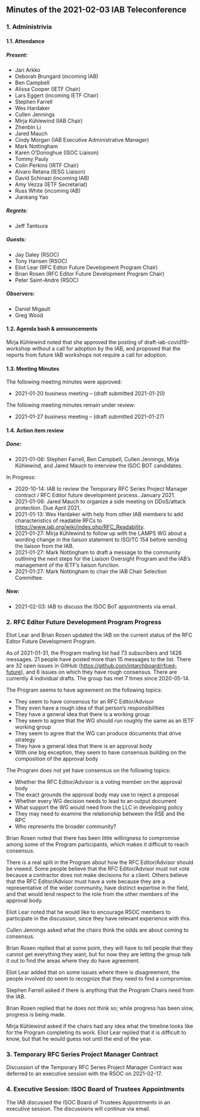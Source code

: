 
Minutes of the 2021-02-03 IAB Teleconference
--------------------------------------------


### 1. Administrivia


#### 1.1. Attendance


##### Present:


* Jari Arkko
* Deborah Brungard (incoming IAB)
* Ben Campbell
* Alissa Cooper (IETF Chair)
* Lars Eggert (incoming IETF Chair)
* Stephen Farrell
* Wes Hardaker
* Cullen Jennings
* Mirja Kühlewind (IAB Chair)
* Zhenbin Li
* Jared Mauch
* Cindy Morgan (IAB Executive Administrative Manager)
* Mark Nottingham
* Karen O’Donoghue (ISOC Liaison)
* Tommy Pauly
* Colin Perkins (IRTF Chair)
* Alvaro Retana (IESG Liaison)
* David Schinazi (incoming IAB)
* Amy Vezza (IETF Secretariat)
* Russ White (incoming IAB)
* Jiankang Yao


##### Regrets:


* Jeff Tantsura


##### Guests:


* Jay Daley (RSOC)
* Tony Hansen (RSOC)
* Eliot Lear (RFC Editor Future Development Program Chair)
* Brian Rosen (RFC Editor Future Development Program Chair)
* Peter Saint-Andre (RSOC)


##### Observers:


* Daniel Migault
* Greg Wood


#### 1.2. Agenda bash & announcements


Mirja Kühlewind noted that she approved the posting of draft-iab-covid19-workshop without a call for adoption by the IAB, and proposed that the reports from future IAB workshops not require a call for adoption.


#### 1.3. Meeting Minutes


The following meeting minutes were approved:


* 2021-01-20 business meeting – (draft submitted 2021-01-20)


The following meeting minutes remain under review:


* 2021-01-27 business meeting – (draft submitted 2021-01-27)


#### 1.4. Action item review


##### Done:


* 2021-01-06: Stephen Farrell, Ben Campbell, Cullen Jennings, Mirja Kühlewind, and Jared Mauch to interview the ISOC BOT candidates.


In Progress:


* 2020-10-14: IAB to review the Temporary RFC Series Project Manager contract / RFC Editor future development process. January 2021.
* 2021-01-06: Jared Mauch to organize a side meeting on DDoS/attack protection. Due April 2021.
* 2021-01-13: Wes Hardaker with help from other IAB members to add characteristics of readable RFCs to <https://www.iab.org/wiki/index.php/RFC_Readability>.
* 2021-01-27: Mirja Kühlewind to follow up with the LAMPS WG about a wording change in the liaison statement to ISO/TC 154 before sending the liaison from the IAB.
* 2021-01-27: Mark Nottingham to draft a message to the community outlining the next steps for the Liaison Oversight Program and the IAB’s management of the IETF’s liaison function.
* 2021-01-27: Mark Nottingham to chair the IAB Chair Selection Committee.


##### New:


* 2021-02-03: IAB to discuss the ISOC BoT appointments via email.


### 2. RFC Editor Future Development Program Progress


Eliot Lear and Brian Rosen updated the IAB on the current status of the RFC Editor Future Development Program.


As of 2021-01-31, the Program mailing list had 73 subscribers and 1426 messages. 21 people have posted more than 15 messages to the list. There are 32 open issues in GitHub (<https://github.com/intarchboard/rfced-future>), and 6 issues on which they have rough consensus. There are currently 4 individual drafts. The group has met 7 times since 2020-05-14.


The Program seems to have agreement on the following topics:


* They seem to have consensus for an RFC Editor/Advisor
* They even have a rough idea of that person’s responsibilities
* They have a general idea that there is a working group
* They seem to agree that the WG should run roughly the same as an IETF working group
* They seem to agree that the WG can produce documents that drive strategy
* They have a general idea that there is an approval body
* With one big exception, they seem to have consensus building on the composition of the approval body


The Program does not yet have consensus on the following topics:


* Whether the RFC Editor/Advisor is a voting member on the approval body
* The exact grounds the approval body may use to reject a proposal
* Whether every WG decision needs to lead to an output document
* What support the WG would need from the LLC in developing policy
* They may need to examine the relationship between the RSE and the RPC
* Who represents the broader community?


Brian Rosen noted that there has been little willingness to compromise among some of the Program participants, which makes it difficult to reach consensus.


There is a real split in the Program about how the RFC Editor/Advisor should be viewed. Some people believe that the RFC Editor/Advisor must not vote because a contractor does not make decisions for a client. Others believe that the RFC Editor/Advisor must have a vote because they are a representative of the wider community, have distinct expertise in the field, and that would lend respect to the role from the other members of the approval body.


Eliot Lear noted that he would like to encourage RSOC members to participate in the discussion, since they have relevant experience with this.


Cullen Jennings asked what the chairs think the odds are about coming to consensus.


Brian Rosen replied that at some point, they will have to tell people that they cannot get everything they want, but for now they are letting the group talk it out to find the areas where they do have agreement.


Eliot Lear added that on some issues where there is disagreement, the people involved do seem to recognize that they need to find a compromise.


Stephen Farrell asked if there is anything that the Program Chairs need from the IAB.


Brian Rosen replied that he does not think so; while progress has been slow, progress is being made.


Mirja Kühlewind asked if the chairs had any idea what the timeline looks like for the Program completing its work. Eliot Lear replied that it is difficult to know, but that he would guess not until the end of the year.


### 3. Temporary RFC Series Project Manager Contract


Discussion of the Temporary RFC Series Project Manager Contract was deferred to an executive session with the RSOC on 2021-02-17.


### 4. Executive Session: ISOC Board of Trustees Appointments


The IAB discussed the ISOC Board of Trustees Appointments in an executive session. The discussions will continue via email.


